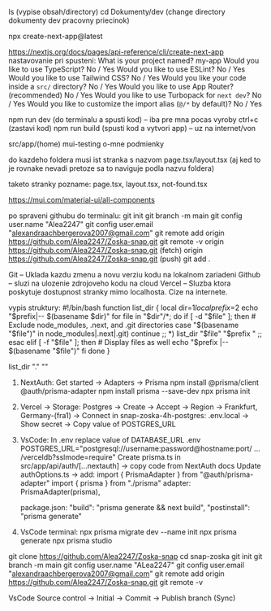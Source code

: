 ls (vypise obsah/directory)
cd Dokumenty/dev (change directory dokumenty dev pracovny priecinok)

npx create-next-app@latest

https://nextjs.org/docs/pages/api-reference/cli/create-next-app 
nastavovanie pri spusteni:
What is your project named?  my-app
Would you like to use TypeScript?  No / Yes
Would you like to use ESLint?  No / Yes
Would you like to use Tailwind CSS?  No / Yes
Would you like your code inside a `src/` directory?  No / Yes
Would you like to use App Router? (recommended)  No / Yes
Would you like to use Turbopack for `next dev`?  No / Yes
Would you like to customize the import alias (`@/*` by default)?  No / Yes


npm run dev (do terminalu a spusti kod) – iba pre mna pocas vyroby
ctrl+c (zastavi kod)
npm run build (spusti kod a vytvori app) – uz na internet/von



src/app/(home)
	mui-testing
	o-mne
	podmienky

do kazdeho foldera musi ist stranka s nazvom page.tsx/layout.tsx (aj ked to je rovnake nevadi pretoze sa to naviguje podla nazvu foldera)

taketo stranky pozname: page.tsx, layout.tsx, not-found.tsx


https://mui.com/material-ui/all-components


po spraveni githubu do terminalu:
git init
git branch -m main
git config user.name "Alea2247"
git config user.email "alexandraachbergerova2007@gmail.com"
git remote add origin https://github.com/Alea2247/Zoska-snap.git
git remote -v
	origin  https://github.com/Alea2247/Zoska-snap.git (fetch)
	origin  https://github.com/Alea2247/Zoska-snap.git (push)
git add .


Git – Uklada kazdu zmenu a novu verziu kodu na lokalnom zariadeni
Github – sluzi na ulozenie zdrojoveho kodu na cloud
Vercel – Sluzba ktora poskytuje dostupnost stranky mimo localhosta. Cize na internete.


vypis struktury: #!/bin/bash function list_dir { local dir=$1 local prefix=$2 echo "$prefix|-- $(basename $dir)" for file in "$dir"/*; do if [ -d "$file" ]; then # Exclude node_modules, .next, and .git directories case "$(basename "$file")" in node_modules|.next|.git) continue ;; *) list_dir "$file" "$prefix " ;; esac elif [ -f "$file" ]; then # Display files as well echo "$prefix |-- $(basename "$file")" fi done }

list_dir "." ""


1. NextAuth:
    Get started -> Adapters -> Prisma 
    npm install @prisma/client @auth/prisma-adapter
    npm install prisma --save-dev
    npx prisma init

2. Vercel -> Storage:
    Postgres -> Create -> Accept -> Region -> Frankfurt, Germany-(fra1) -> Connect
    in snap-zoska-4h-postgres:
    .env.local -> Show secret -> Copy value of POSTGRES_URL

3. VsCode:
    In .env replace value of DATABASE_URL
    .env
    POSTGRES_URL="postgresql://username:password@hostname:port/ ... /verceldb?sslmode=require"
    Create prisma.ts in src/app/api/auth/[...nextauth] -> copy code from NextAuth docs
    Update authOptions.ts -> add:   import { PrismaAdapter } from "@auth/prisma-adapter"
                                    import { prisma } from "./prisma"
                                    adapter: PrismaAdapter(prisma),

    package.json:   "build": "prisma generate && next build",
                    "postinstall": "prisma generate"


4. VsCode terminal:
    npx prisma migrate dev --name init
    npx prisma generate
    npx prisma studio


git clone https://github.com/Alea2247/Zoska-snap
cd snap-zoska
git init
git branch -m main
git config user.name "ALea2247"
git config user.email "alexandraachbergerova2007@gmail.com"
git remote add origin https://github.com/Alea2247/Zoska-snap.git
git remote -v


VsCode Source control -> Initial -> Commit -> Publish branch (Sync)